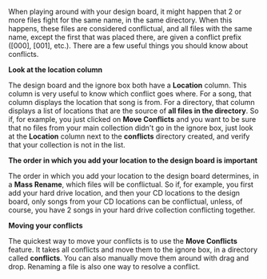When playing around with your design board, it might happen that 2 or more files fight for the same name, in the same directory. When this happens, these files are considered conflictual, and all files with the same name, except the first that was placed there, are given a conflict prefix ([000], [001], etc.). There are a few useful things you should know about conflicts.

**Look at the location column**

The design board and the ignore box both have a **Location** column. This column is very useful to know which conflict goes where. For a song, that column displays the location that song is from. For a directory, that column displays a list of locations that are the source of **all files in the directory**. So if, for example, you just clicked on **Move Conflicts** and you want to be sure that no files from your main collection didn't go in the ignore box, just look at the **Location** column next to the **conflicts** directory created, and verify that your collection is not in the list.

**The order in which you add your location to the design board is important**

The order in which you add your location to the design board determines, in a **Mass Rename**, which files will be conflictual. So if, for example, you first add your hard drive location, and then your CD locations to the design board, only songs from your CD locations can be conflictual, unless, of course, you have 2 songs in your hard drive collection conflicting together. 

**Moving your conflicts**

The quickest way to move your conflicts is to use the **Move Conflicts** feature. It takes all conflicts and move them to the ignore box, in a directory called **conflicts**. You can also manually move them around with drag and drop. Renaming a file is also one way to resolve a conflict.
